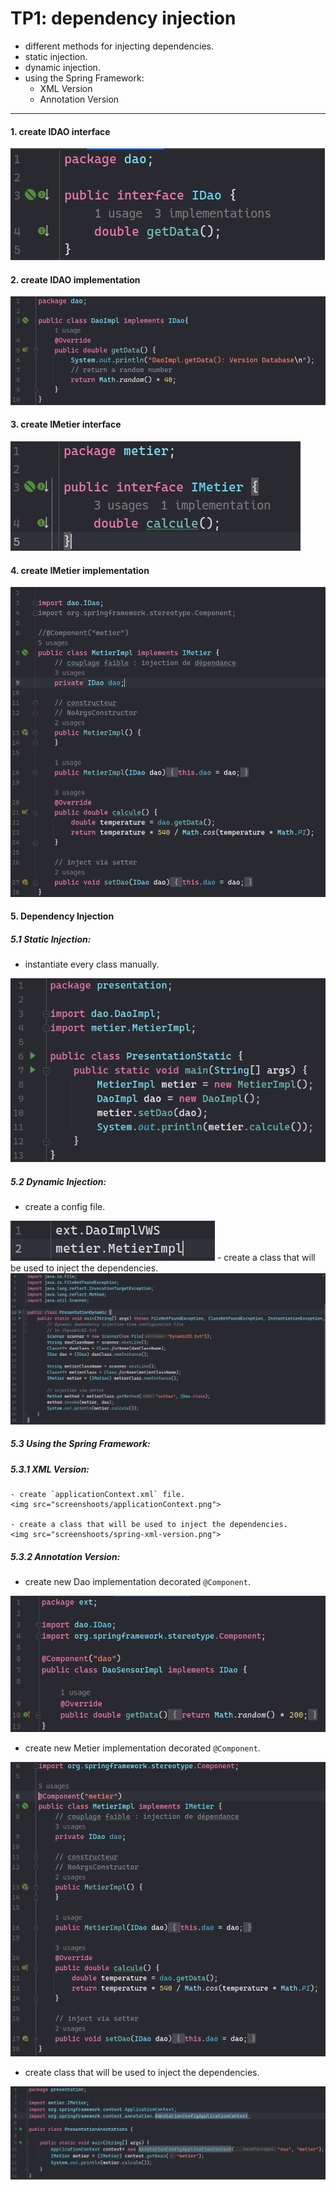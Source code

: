 # TP1: dependency injection

- different methods for injecting dependencies.
- static injection.
- dynamic injection.
- using the Spring Framework:
  - XML Version
  - Annotation Version
---

#### 1. create IDAO interface
<img src="screenshoots/create-IDAO-interface.png" alt="create IDAO interface">

#### 2. create IDAO implementation
<img src="screenshoots/create-IDAO-implementation.png" alt="create IDAO implementation">

#### 3. create IMetier interface
<img src="screenshoots/create-IMetier-interface.png" alt="create IMetier interface">

#### 4. create IMetier implementation
<img src="screenshoots/create-IMetier-Implementation.png" alt="create IMetier implementation">

#### 5. Dependency Injection

##### 5.1 Static Injection:
  - instantiate every class manually.
  <img src="screenshoots/static-di.png">

##### 5.2 Dynamic Injection:
  - create a config file.
  <img src="screenshoots/config-file.png" alt="config file">
  - create a class that will be used to inject the dependencies.
  <img src="screenshoots/dynamic-di.png">

##### 5.3 Using the Spring Framework:
  ##### 5.3.1 XML Version:
    - create `applicationContext.xml` file.
    <img src="screenshoots/applicationContext.png">

    - create a class that will be used to inject the dependencies.
    <img src="screenshoots/spring-xml-version.png">

##### 5.3.2 Annotation Version:
  - create new Dao implementation decorated `@Component`.
  <img src="screenshoots/new-dao-impl-with-component.png">

  - create new Metier implementation decorated `@Component`.
  <img src="screenshoots/metier-class-component.png">

  - create class that will be used to inject the dependencies.
  <img src="screenshoots/pres-annotations.png">